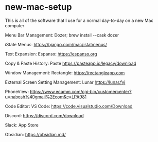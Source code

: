 # new-mac-setup
This is all of the software that I use for a normal day-to-day on a new Mac computer

Menu Bar Management: Dozer;
brew install --cask dozer

iState Menus:
https://bjango.com/mac/istatmenus/

Text Expansion: Espanso: 
https://espanso.org

Copy & Paste History: Paste
https://pasteapp.io/legacy/download

Window Management: Rectangle:
https://rectangleapp.com

External Screen Setting Management: Lunar
https://lunar.fyi

PhoneView:
https://www.ecamm.com/cgi-bin/customercenter?u=nabosh%40gmail%2Ecom&c=LPA981

Code Editor: VS Code:
https://code.visualstudio.com/Download

Discord:
https://discord.com/download

Slack: App Store

Obsidian:
https://obsidian.md/
